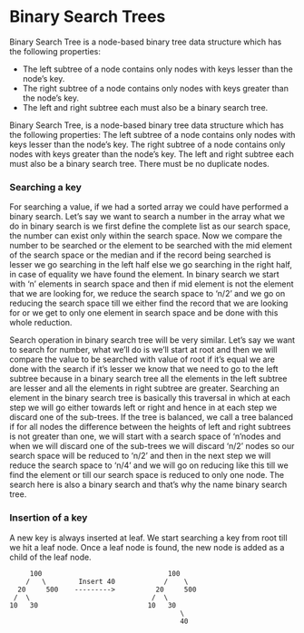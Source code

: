 <h1>Binary Search Trees</h1>
<p>
Binary Search Tree is a node-based binary tree data structure which has the following properties:

- The left subtree of a node contains only nodes with keys lesser than the node’s key.
- The right subtree of a node contains only nodes with keys greater than the node’s key.
- The left and right subtree each must also be a binary search tree.</p>

<p>
Binary Search Tree, is a node-based binary tree data structure which has the following properties:
The left subtree of a node contains only nodes with keys lesser than the node’s key.
The right subtree of a node contains only nodes with keys greater than the node’s key.
The left and right subtree each must also be a binary search tree.
There must be no duplicate nodes.
</p>
<h3>Searching a key</h3>
<p>
For searching a value, if we had a sorted array we could have performed a binary search. Let’s say we want to search 
a number in the array what we do in binary search is we first define the complete list as our search space, the number 
can exist only within the search space. Now we compare the number to be searched or the element to be searched with the 
mid element of the search space or the median and if the record being searched is lesser we go searching in the left 
half else we go searching in the right half, in case of equality we have found the element. In binary search we start 
with ‘n’ elements in search space and then if mid element is not the element that we are looking for, we reduce the 
search space to ‘n/2’ and we go on reducing the search space till we either find the record that we are looking for or 
we get to only one element in search space and be done with this whole reduction.

Search operation in binary search tree will be very similar. Let’s say we want to search for number, 
what we’ll do is we’ll start at root and then we will compare the value to be searched with value of root if it’s equal 
we are done with the search if it’s lesser we know that we need to go to the left subtree because in a binary search 
tree all the elements in the left subtree are lesser and all the elements in right subtree are greater. Searching an 
element in the binary search tree is basically this traversal in which at each step we will go either towards left or 
right and hence in at each step we discard one of the sub-trees. If the tree is balanced, we call a tree balanced if 
for all nodes the difference between the heights of left and right subtrees is not greater than one, we will start with 
a search space of ‘n’nodes and when we will discard one of the sub-trees we will discard ‘n/2’ nodes so our search space
 will be reduced to ‘n/2’ and then in the next step we will reduce the search space to ‘n/4’ and we will go on reducing 
 like this till we find the element or till our search space is reduced to only one node. The search here is also a 
 binary search and that’s why the name binary search tree.
</p>
<p>
<h3>Insertion of a key</h3>
A new key is always inserted at leaf. We start searching a key from root till we hit a leaf node. Once a leaf node is found, the new node is added as a child of the leaf node.

         100                               100
        /   \        Insert 40            /    \
      20     500    --------->          20     500 
     /  \                              /  \  
    10   30                           10   30
                                              \   
                                              40
</p>